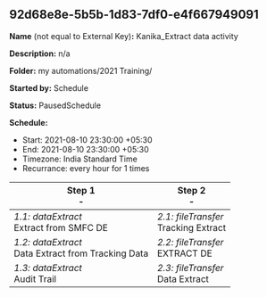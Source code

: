 ## 92d68e8e-5b5b-1d83-7df0-e4f667949091

**Name** (not equal to External Key)**:** Kanika_Extract data activity

**Description:** n/a

**Folder:** my automations/2021 Training/

**Started by:** Schedule

**Status:** PausedSchedule

**Schedule:**

* Start: 2021-08-10 23:30:00 +05:30
* End: 2021-08-10 23:30:00 +05:30
* Timezone:  India Standard Time
* Recurrance: every  hour for 1 times

| Step 1<br>_-_ | Step 2<br>_-_ |
| --- | --- |
| _1.1: dataExtract_<br>Extract from SMFC DE | _2.1: fileTransfer_<br>Tracking Extract |
| _1.2: dataExtract_<br>Data Extract from Tracking Data | _2.2: fileTransfer_<br>EXTRACT DE |
| _1.3: dataExtract_<br>Audit Trail | _2.3: fileTransfer_<br>Data Extract |
